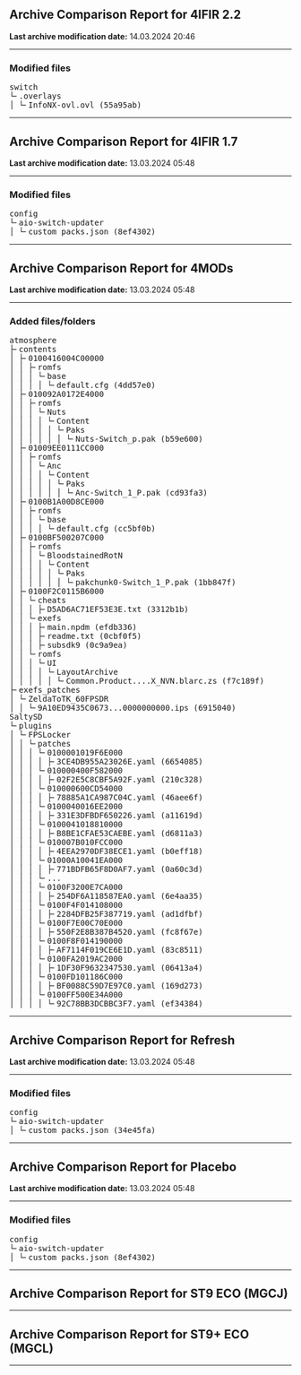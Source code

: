 <h2>Archive Comparison Report for <b>4IFIR 2.2 </b></h2><b>Last archive modification date:</b> 14.03.2024 20:46<hr>

<h3>Modified files</h3>
<pre>switch
└╴.overlays
│ └╴InfoNX-ovl.ovl (55a95ab)
</pre>
<hr>

<h2>Archive Comparison Report for <b>4IFIR 1.7</b></h2><b>Last archive modification date:</b> 13.03.2024 05:48<hr>

<h3>Modified files</h3>
<pre>config
└╴aio-switch-updater
│ └╴custom_packs.json (8ef4302)
</pre>
<hr>

<h2>Archive Comparison Report for <b>4MODs</b></h2><b>Last archive modification date:</b> 13.03.2024 05:48<hr>

<h3>Added files/folders</h3>
<pre>atmosphere
├╴contents
│ ├╴0100416004C00000
│ │ ├╴romfs
│ │ │ └╴base
│ │ │ │ └╴default.cfg (4dd57e0)
│ ├╴010092A0172E4000
│ │ ├╴romfs
│ │ │ └╴Nuts
│ │ │ │ └╴Content
│ │ │ │ │ └╴Paks
│ │ │ │ │ │ └╴Nuts-Switch_p.pak (b59e600)
│ ├╴01009EE0111CC000
│ │ ├╴romfs
│ │ │ └╴Anc
│ │ │ │ └╴Content
│ │ │ │ │ └╴Paks
│ │ │ │ │ │ └╴Anc-Switch_1_P.pak (cd93fa3)
│ ├╴0100B1A00D8CE000
│ │ ├╴romfs
│ │ │ └╴base
│ │ │ │ └╴default.cfg (cc5bf0b)
│ ├╴0100BF500207C000
│ │ ├╴romfs
│ │ │ └╴BloodstainedRotN
│ │ │ │ └╴Content
│ │ │ │ │ └╴Paks
│ │ │ │ │ │ └╴pakchunk0-Switch_1_P.pak (1bb847f)
│ ├╴0100F2C0115B6000
│ │ └╴cheats
│ │ │ ├╴D5AD6AC71EF53E3E.txt (3312b1b)
│ │ └╴exefs
│ │ │ ├╴main.npdm (efdb336)
│ │ │ ├╴readme.txt (0cbf0f5)
│ │ │ ├╴subsdk9 (0c9a9ea)
│ │ └╴romfs
│ │ │ └╴UI
│ │ │ │ └╴LayoutArchive
│ │ │ │ │ └╴Common.Product....X_NVN.blarc.zs (f7c189f)
├╴exefs_patches
│ └╴ZeldaToTK_60FPSDR
│ │ └╴9A10ED9435C0673...0000000000.ips (6915040)
SaltySD
└╴plugins
│ └╴FPSLocker
│ │ └╴patches
│ │ │ └╴0100001019F6E000
│ │ │ │ ├╴3CE4DB955A23026E.yaml (6654085)
│ │ │ └╴010000400F582000
│ │ │ │ ├╴02F2E5C8CBF5A92F.yaml (210c328)
│ │ │ └╴010000600CD54000
│ │ │ │ ├╴78885A1CA987C04C.yaml (46aee6f)
│ │ │ └╴0100040016EE2000
│ │ │ │ ├╴331E3DFBDF650226.yaml (a11619d)
│ │ │ └╴0100041018810000
│ │ │ │ ├╴B8BE1CFAE53CAEBE.yaml (d6811a3)
│ │ │ └╴010007B010FCC000
│ │ │ │ ├╴4EEA2970DF38ECE1.yaml (b0eff18)
│ │ │ └╴01000A10041EA000
│ │ │ │ ├╴771BDFB65F8D0AF7.yaml (0a60c3d)
│ │ │ └╴...
│ │ │ └╴0100F3200E7CA000
│ │ │ │ ├╴254DF6A118587EA0.yaml (6e4aa35)
│ │ │ └╴0100F4F014108000
│ │ │ │ ├╴2284DFB25F387719.yaml (ad1dfbf)
│ │ │ └╴0100F7E00C70E000
│ │ │ │ ├╴550F2E8B387B4520.yaml (fc8f67e)
│ │ │ └╴0100F8F014190000
│ │ │ │ ├╴AF7114F019CE6E1D.yaml (83c8511)
│ │ │ └╴0100FA2019AC2000
│ │ │ │ ├╴1DF30F9632347530.yaml (06413a4)
│ │ │ └╴0100FD101186C000
│ │ │ │ ├╴BF0088C59D7E97C0.yaml (169d273)
│ │ │ └╴0100FF500E34A000
│ │ │ │ └╴92C78BB3DCBBC3F7.yaml (ef34384)
</pre>
<hr>

<h2>Archive Comparison Report for <b>Refresh</b></h2><b>Last archive modification date:</b> 13.03.2024 05:48<hr>

<h3>Modified files</h3>
<pre>config
└╴aio-switch-updater
│ └╴custom_packs.json (34e45fa)
</pre>
<hr>

<h2>Archive Comparison Report for <b>Placebo</b></h2><b>Last archive modification date:</b> 13.03.2024 05:48<hr>

<h3>Modified files</h3>
<pre>config
└╴aio-switch-updater
│ └╴custom_packs.json (8ef4302)
</pre>
<hr>

<h2>Archive Comparison Report for <b>ST9 ECO (MGCJ)</b></h2><hr>

<h2>Archive Comparison Report for <b>ST9+ ECO (MGCL)</b></h2><hr>

